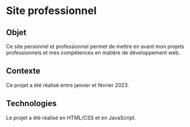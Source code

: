 # Site professionnel

## Objet

Ce site personnel et professionnel permet de mettre en avant mon projets professionnels et mes compétences en matière de développement web.

## Contexte

Ce projet a été réalisé entre janvier et février 2023.

## Technologies

Le projet a été réalisé en HTML/CSS et en JavaScript.
